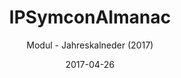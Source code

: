 ---
title: IPSymconAlmanac
date: 2017-04-26
subtitle: Modul - Jahreskalneder (2017)
link: https://github.com/Wilkware/IPSymconAlmanac
image: https://opengraph.githubassets.com/cc84de29747a7fdb779dfab905b7f5c473fbb133b3ed1f3e900c904a5770db00/Wilkware/IPSymconAlmanac
---